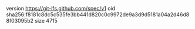 version https://git-lfs.github.com/spec/v1
oid sha256:f8181c8dc5c535fe3bb441d820c0c9972de9a3d9d5181a04a2d46d88f03095b2
size 4715
